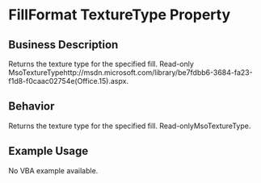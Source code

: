 # FillFormat TextureType Property

## Business Description
Returns the texture type for the specified fill. Read-only MsoTextureTypehttp://msdn.microsoft.com/library/be7fdbb6-3684-fa23-f1d8-f0caac02754e(Office.15).aspx.

## Behavior
Returns the texture type for the specified fill.   Read-onlyMsoTextureType.

## Example Usage
No VBA example available.